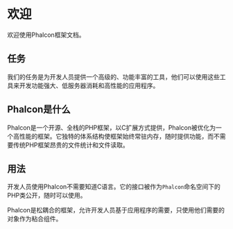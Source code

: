 # 欢迎

欢迎使用Phalcon框架文档。

## 任务

我们的任务是为开发人员提供一个高级的、功能丰富的工具，他们可以使用这些工具来开发功能强大、低服务器消耗和高性能的应用程序。

## Phalcon是什么

Phalcon是一个开源、全栈的PHP框架，以C扩展方式提供，Phalcon被优化为一个高性能的框架。它独特的体系结构使框架始终常驻内存，随时提供功能，而不需要传统PHP框架昂贵的文件统计和文件读取。

## 用法

开发人员使用Phalcon不需要知道C语言。它的接口被作为`Phalcon`命名空间下的PHP类公开，随时可以使用。

Phalcon是松耦合的框架，允许开发人员基于应用程序的需要，只使用他们需要的对象作为粘合组件。
